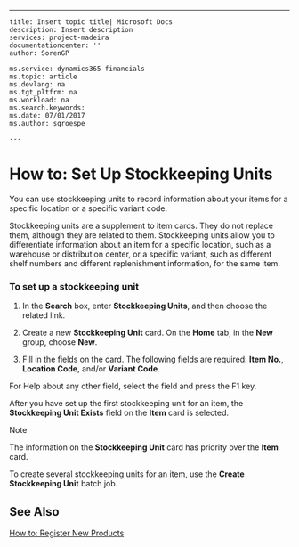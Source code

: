---
    title: Insert topic title| Microsoft Docs
    description: Insert description
    services: project-madeira
    documentationcenter: ''
    author: SorenGP

    ms.service: dynamics365-financials
    ms.topic: article
    ms.devlang: na
    ms.tgt_pltfrm: na
    ms.workload: na
    ms.search.keywords:
    ms.date: 07/01/2017
    ms.author: sgroespe

    ---
# How to: Set Up Stockkeeping Units
You can use stockkeeping units to record information about your items for a specific location or a specific variant code.  
  
 Stockkeeping units are a supplement to item cards. They do not replace them, although they are related to them. Stockkeeping units allow you to differentiate information about an item for a specific location, such as a warehouse or distribution center, or a specific variant, such as different shelf numbers and different replenishment information, for the same item.  
  
### To set up a stockkeeping unit  
  
1.  In the **Search** box, enter **Stockkeeping Units**, and then choose the related link.  
  
2.  Create a new **Stockkeeping Unit** card. On the **Home** tab, in the **New** group, choose **New**.  
  
3.  Fill in the fields on the card. The following fields are required: **Item No.**, **Location Code**, and\/or **Variant Code**.  
  
 For Help about any other field, select the field and press the F1 key.  
  
 After you have set up the first stockkeeping unit for an item, the **Stockkeeping Unit Exists** field on the **Item** card is selected.  
  
> [!NOTE]  
>  The information on the **Stockkeeping Unit** card has priority over the **Item** card.  
>   
>  To create several stockkeeping units for an item, use the **Create Stockkeeping Unit** batch job.  
  
## See Also  
 [How to: Register New Products](../DesignAndEngineering/how-to-register-new-products.md)